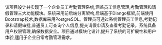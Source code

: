 该项目设计并实现了一个企业员工考勤管理系统,涵盖员工信息管理,考勤管理和请假管理三大功能模块。系统采用前后端分离架构,后端基于Diango框架,前端使用Bootstrap技术,数据库采用PostgreSOL。管理员可通过系统管理员工信息,考勤记录和请假审批,普通员工可查询个人信息,提交请假申请及查看考勤记录。系统具备用户权限管理,确保数据安全。项目通过模块化设计,提升了系统的可扩展性和用户体验,适用于企业日常考勤管理需求。
